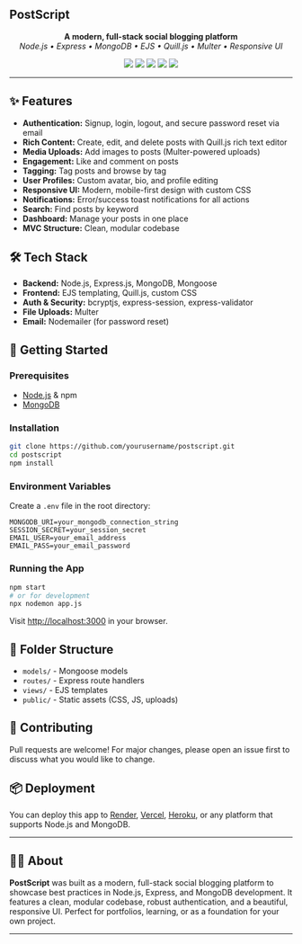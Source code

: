 
## PostScript 

<p align="center">
	<b>A modern, full-stack social blogging platform</b><br>
	<i>Node.js • Express • MongoDB • EJS • Quill.js • Multer • Responsive UI</i>
</p>

<p align="center">
	<a href="https://nodejs.org/"><img src="https://img.shields.io/badge/Node.js-339933?style=flat&logo=node.js&logoColor=white"/></a>
	<a href="https://expressjs.com/"><img src="https://img.shields.io/badge/Express.js-000000?style=flat&logo=express&logoColor=white"/></a>
	<a href="https://www.mongodb.com/"><img src="https://img.shields.io/badge/MongoDB-47A248?style=flat&logo=mongodb&logoColor=white"/></a>
	<a href="https://ejs.co/"><img src="https://img.shields.io/badge/EJS-8C8C8C?style=flat&logo=ejs&logoColor=white"/></a>
	<a href="https://quilljs.com/"><img src="https://img.shields.io/badge/Quill.js-333333?style=flat&logo=quill&logoColor=white"/></a>
</p>

---



## ✨ Features

- **Authentication:** Signup, login, logout, and secure password reset via email
- **Rich Content:** Create, edit, and delete posts with Quill.js rich text editor
- **Media Uploads:** Add images to posts (Multer-powered uploads)
- **Engagement:** Like and comment on posts
- **Tagging:** Tag posts and browse by tag
- **User Profiles:** Custom avatar, bio, and profile editing
- **Responsive UI:** Modern, mobile-first design with custom CSS
- **Notifications:** Error/success toast notifications for all actions
- **Search:** Find posts by keyword
- **Dashboard:** Manage your posts in one place
- **MVC Structure:** Clean, modular codebase


## 🛠️ Tech Stack

- **Backend:** Node.js, Express.js, MongoDB, Mongoose
- **Frontend:** EJS templating, Quill.js, custom CSS
- **Auth & Security:** bcryptjs, express-session, express-validator
- **File Uploads:** Multer
- **Email:** Nodemailer (for password reset)


## 🚀 Getting Started

### Prerequisites
- [Node.js](https://nodejs.org/) & npm
- [MongoDB](https://www.mongodb.com/)

### Installation
```bash
git clone https://github.com/yourusername/postscript.git
cd postscript
npm install
```

### Environment Variables
Create a `.env` file in the root directory:
```env
MONGODB_URI=your_mongodb_connection_string
SESSION_SECRET=your_session_secret
EMAIL_USER=your_email_address
EMAIL_PASS=your_email_password
```

### Running the App
```bash
npm start
# or for development
npx nodemon app.js
```

Visit [http://localhost:3000](http://localhost:3000) in your browser.


## 📁 Folder Structure

- `models/` - Mongoose models
- `routes/` - Express route handlers
- `views/` - EJS templates
- `public/` - Static assets (CSS, JS, uploads)


## 📝 Contributing

Pull requests are welcome! For major changes, please open an issue first to discuss what you would like to change.


## 📦 Deployment

You can deploy this app to [Render](https://render.com/), [Vercel](https://vercel.com/), [Heroku](https://heroku.com/), or any platform that supports Node.js and MongoDB.

---

## 🙋‍♂️ About

**PostScript** was built as a modern, full-stack social blogging platform to showcase best practices in Node.js, Express, and MongoDB development. It features a clean, modular codebase, robust authentication, and a beautiful, responsive UI. Perfect for portfolios, learning, or as a foundation for your own project.

---

